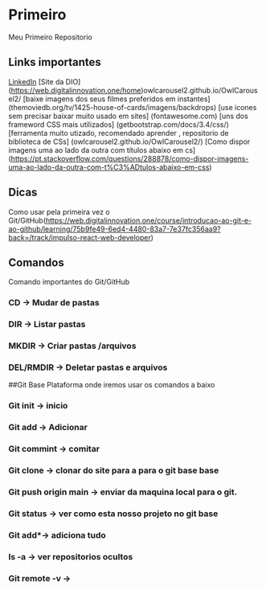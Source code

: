 # Primeiro
Meu Primeiro Repositorio

## Links importantes
[LinkedIn](https://www.linkedin.com) 
[Site da DIO] (https://web.digitalinnovation.one/home)owlcarousel2.github.io/OwlCarousel2/
[baixe imagens dos seus filmes preferidos em instantes] (themoviedb.org/tv/1425-house-of-cards/imagens/backdrops)
[use icones sem precisar baixar muito usado em sites] (fontawesome.com)
[uns dos frameword CSS mais utilizados] (getbootstrap.com/docs/3.4/css/)
[ferramenta muito utizado, recomendado aprender , repositorio de biblioteca de CSs] (owlcarousel2.github.io/OwlCarousel2/)
[Como dispor imagens uma ao lado da outra com títulos abaixo em cs] (https://pt.stackoverflow.com/questions/288878/como-dispor-imagens-uma-ao-lado-da-outra-com-t%C3%ADtulos-abaixo-em-css)


##  Dicas
Como usar pela primeira vez o Git/GitHub(https://web.digitalinnovation.one/course/introducao-ao-git-e-ao-github/learning/75b9fe49-6ed4-4480-83a7-7e37fc356aa9?back=/track/impulso-react-web-developer)

## Comandos
Comando importantes  do Git/GitHub
### CD -> Mudar de pastas
### DIR -> Listar pastas
### MKDIR -> Criar pastas /arquivos
### DEL/RMDIR -> Deletar pastas e arquivos

##Git Base
Plataforma onde iremos usar os comandos a baixo
### Git init -> inicio
### Git add -> Adicionar
### Git commint -> comitar 
### Git clone -> clonar do site para a para o git base base
### Git push origin main -> enviar da maquina local para o git.
### Git status ->  ver como esta nosso projeto no git base
### Git add*-> adiciona tudo
### ls -a -> ver repositorios ocultos
### Git remote -v ->


